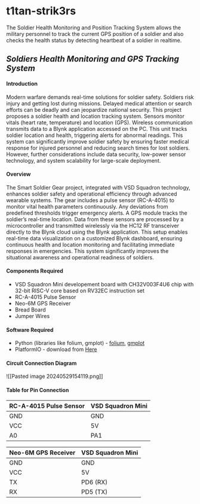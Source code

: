 # t1tan-strik3rs
The Soldier Health Monitoring and Position Tracking System allows the military personnel to track the current GPS position of a soldier and also checks the health status by detecting heartbeat of a soldier in realtime.


## **_Soldiers Health Monitoring and GPS Tracking System_**

#### **Introduction**

Modern warfare demands real-time solutions for soldier safety. Soldiers risk injury and getting lost during missions. Delayed medical attention or search efforts can be deadly and can jeopardize national security. This project proposes a soldier health and location tracking system. Sensors monitor vitals (heart rate, temperature) and location (GPS). Wireless communication transmits data to a Blynk application accessed on the PC. This unit tracks soldier location and health, triggering alerts for abnormal readings. This system can significantly improve soldier safety by ensuring faster medical response for injured personnel and reducing search times for lost soldiers. However, further considerations include data security, low-power sensor technology, and system scalability for large-scale deployment.

#### **Overview**

The Smart Soldier Gear project, integrated with VSD Squadron technology, enhances soldier safety and operational efficiency through advanced wearable systems. The gear includes a pulse sensor (RC-A-4015) to monitor vital health parameters continuously. Any deviations from predefined thresholds trigger emergency alerts. A GPS module tracks the soldier’s real-time location. Data from these sensors are processed by a microcontroller and transmitted wirelessly via the HC12 RF transceiver directly to the Blynk cloud using the Blynk application. This setup enables real-time data visualization on a customized Blynk dashboard, ensuring continuous health and location monitoring and facilitating immediate responses in emergencies. This system significantly improves the situational awareness and operational readiness of soldiers.

#### **Components Required**

- VSD Squadron Mini developement board with CH32V003F4U6 chip with 32-bit RISC-V core based on RV32EC instruction set
- RC-A-4015 Pulse Sensor
- Neo-6M GPS Receiver
- Bread Board
- Jumper Wires

#### **Software Required**

- Python (libraries like folium, gmplot) - [folium](https://pypi.org/project/folium/), [gmplot](https://pypi.org/project/gmplot/) 
- PlatformIO - download from [Here](https://platformio.org/platformio-ide)


#### **Circuit Connection Diagram**

![[Pasted image 20240529154119.png]]

#### **Table for Pin Connection**

| RC-A-4015 Pulse Sensor | VSD Squadron Mini |
| ---------------------- | ----------------- |
| GND                    | GND               |
| VCC                    | 5V                |
| A0                     | PA1               |

| Neo-6M GPS Receiver | VSD Squadron Mini |
| ------------------- | ----------------- |
| GND                 | GND               |
| VCC                 | 5V                |
| TX                  | PD6 (RX)          |
| RX                  | PD5 (TX)          |










